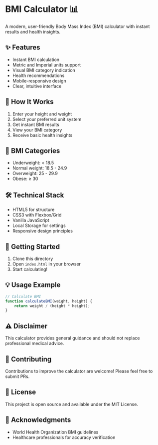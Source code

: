 # BMI Calculator 📊

A modern, user-friendly Body Mass Index (BMI) calculator with instant results and health insights.

## ✨ Features

- Instant BMI calculation
- Metric and Imperial units support
- Visual BMI category indication
- Health recommendations
- Mobile-responsive design
- Clear, intuitive interface

## 🧮 How It Works

1. Enter your height and weight
2. Select your preferred unit system
3. Get instant BMI results
4. View your BMI category
5. Receive basic health insights

## 🎯 BMI Categories

- Underweight: < 18.5
- Normal weight: 18.5 - 24.9
- Overweight: 25 - 29.9
- Obese: ≥ 30

## 🛠️ Technical Stack

- HTML5 for structure
- CSS3 with Flexbox/Grid
- Vanilla JavaScript
- Local Storage for settings
- Responsive design principles

## 🚀 Getting Started

1. Clone this directory
2. Open `index.html` in your browser
3. Start calculating!

## 💡 Usage Example

```javascript
// Calculate BMI
function calculateBMI(weight, height) {
    return weight / (height * height);
}
```

## ⚠️ Disclaimer

This calculator provides general guidance and should not replace professional medical advice.

## 🤝 Contributing

Contributions to improve the calculator are welcome! Please feel free to submit PRs.

## 📝 License

This project is open source and available under the MIT License.

## 🙏 Acknowledgments

- World Health Organization BMI guidelines
- Healthcare professionals for accuracy verification
